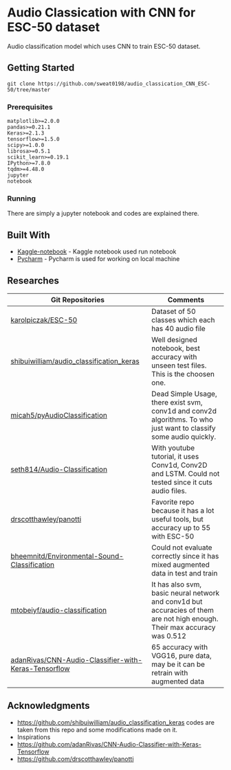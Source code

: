 # Audio Classication with CNN for ESC-50 dataset

Audio classification model which uses CNN to train ESC-50 dataset.  

## Getting Started

```
git clone https://github.com/sweat0198/audio_classication_CNN_ESC-50/tree/master
```

### Prerequisites

```
matplotlib>=2.0.0
pandas>=0.21.1
Keras>=2.1.3
tensorflow>=1.5.0
scipy>=1.0.0
librosa>=0.5.1
scikit_learn>=0.19.1
IPython>=7.8.0
tqdm>=4.48.0
jupyter
notebook

```

### Running

There are simply a jupyter notebook and codes are explained there.

## Built With

* [Kaggle-notebook](https://www.kaggle.com/docs/notebooks) - Kaggle notebook used run notebook
* [Pycharm](https://www.jetbrains.com/pycharm/) - Pycharm is used for working on local machine

## Researches
			
| Git Repositories  | Comments |
| ------------- | ------------- |
|[karolpiczak/ESC-50](https://github.com/karolpiczak/ESC-50)  | Dataset of 50 classes which each has 40 audio file |
| [shibuiwilliam/audio_classification_keras](https://github.com/shibuiwilliam/audio_classification_keras)  | Well designed notebook, best accuracy with unseen test files. This is the choosen one.  |
| [micah5/pyAudioClassification](https://github.com/micah5/pyAudioClassification) | Dead Simple Usage, there exist svm, conv1d and conv2d algorithms. To who just want to classify some audio quickly.  |
| [seth814/Audio-Classification](https://github.com/seth814/Audio-Classification)  | With youtube tutorial, it uses Conv1d, Conv2D and LSTM. Could not tested since it cuts audio files.  |
| [drscotthawley/panotti](https://github.com/drscotthawley/panotti)  | Favorite repo because it has a lot useful tools, but accuracy up to 55 with ESC-50  |
| [bheemnitd/Environmental-Sound-Classification](https://github.com/bheemnitd/Environmental-Sound-Classification)  | Could not evaluate correctly since it has mixed augmented data in test and train  |
| [mtobeiyf/audio-classification](https://github.com/mtobeiyf/audio-classification)  | It has also svm, basic neural network and conv1d but accuracies of them are not high enough. Their max accuracy was 0.512  |
| [adanRivas/CNN-Audio-Classifier-with-Keras-Tensorflow](https://github.com/adanRivas/CNN-Audio-Classifier-with-Keras-Tensorflow)  | 65 accuracy with VGG16, pure data, may be it can be retrain with augmented data  |


## Acknowledgments

* https://github.com/shibuiwilliam/audio_classification_keras codes are taken from this repo and some modifications made on it.
* Inspirations  <br>
* https://github.com/adanRivas/CNN-Audio-Classifier-with-Keras-Tensorflow
* https://github.com/drscotthawley/panotti



